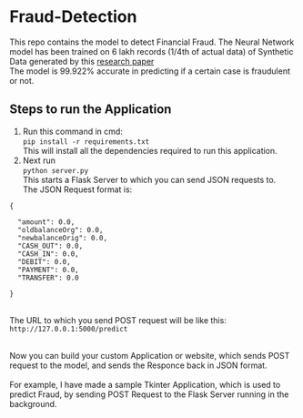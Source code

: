 # Fraud-Detection

This repo contains the model to detect Financial Fraud. The Neural Network model has been trained on 6 lakh records (1/4th of actual data) of Synthetic Data generated by this <a href="https://www.msc-les.org/proceedings/emss/2016/EMSS2016_249.pdf">research paper</a><br>
The model is 99.922% accurate in predicting if a certain case is fraudulent or not.<br>
## Steps to run the Application
1. Run this command in cmd:<br>```pip install -r requirements.txt```<br>This will install all the dependencies required to run this application.
2. Next run<br>```python server.py```<br>This starts a Flask Server to which you can send JSON requests to.<br>The JSON Request format is:<br>
```
{

  "amount": 0.0,
  "oldbalanceOrg": 0.0,
  "newbalanceOrig": 0.0,
  "CASH_OUT": 0.0,
  "CASH_IN": 0.0,
  "DEBIT": 0.0,
  "PAYMENT": 0.0,
  "TRANSFER": 0.0

}
```
<br>The URL to which you send POST request will be like this:<br> ```http://127.0.0.1:5000/predict```
<br>
<br>

Now you can build your custom Application or website, which sends POST request to the model, and sends the Responce back in JSON format. <br><br>
For example, I have made a sample Tkinter Application, which is used to predict Fraud, by sending POST Request to the Flask Server running in the background.

